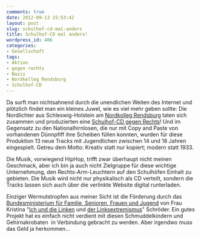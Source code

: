 ```yaml
---
comments: true
date: 2012-09-13 15:53:42
layout: post
slug: schulhof-cd-mal-anders
title: Schulhof-CD mal anders!
wordpress_id: 406
categories:
- Gesellschaft
tags:
- Aktion
- gegen rechts
- Nazis
- Nordkelleg Rendsburg
- Schulhof-CD
---
```


Da surft man nichtsahnend durch die unendlichen Weiten des Internet und plötzlich findet man ein kleines Juwel, wie es viel mehr geben sollte: Die Nordlichter aus Schleswig-Holstein am [Nordkolleg Rendsburg](http://www.nordkolleg.de/) taten sich zusammen und produzierten eine [Schulhof-CD gegen Rechts](http://www.nordkolleg.de/fachbereiche/musik/deine-stimme-zaehlt.html)! Und im Gegensatz zu den Nationalhirnlosen, die nur mit Copy and Paste von vorhandenen Dünnpfiff ihre Scheiben füllen konnten, wurden für diese Produktion 13 neue Tracks mit Jugendlichen zwischen 14 und 18 Jahren eingespielt. Getreu dem Motto: Kreativ statt nur kopiert; modern statt 1933.

Die Musik, vorwiegend HipHop, trifft zwar überhaupt nicht meinen Geschmack, aber ich bin ja auch nicht Zielgruppe für diese wichtige Unternehmung, den Rechts-Arm-Leuchtern auf den Schulhöfen Einhalt zu gebieten. Die Musik wird nicht nur physikalisch als CD verteilt, sondern die Tracks lassen sich auch über die verlinkte Website digital runterladen.

Einziger Wermutstropfen aus meiner Sicht ist die Förderung durch das [Bundesministerium für Familie, Senioren, Frauen und Jugend](http://www.bmfsfj.de/) von Frau Kristina "[Ich und die Linken](http://www.taz.de/!85400/) und [der Linksextremismus](http://www.taz.de/!88765/)" Schröder. Ein gutes Projekt hat es einfach nicht verdient mit diesen Schmuddelkindern und Gehirnakrobaten  in Verbindung gebracht zu werden. Aber irgendwo muss das Geld ja herkommen...
